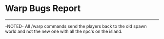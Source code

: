 # Warp Bugs Report

-----------------------

<span title="Sent (07/03/25 @ 10:22pm{EST}) - By: KS43">-NOTED- All /warp commands send the players back to the old spawn world and not the new one with all the npc's on the island.</span>
